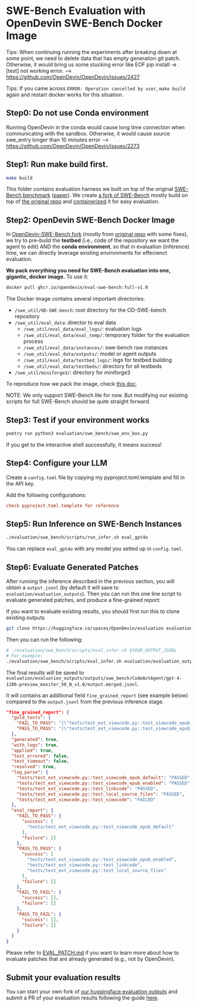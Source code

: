 # SWE-Bench Evaluation with OpenDevin SWE-Bench Docker Image

Tips: When continuing running the experiments after breaking down at some point, we need to delete data that has empty generation git patch. Otherwise, it would bring us some stucking error like EOF pip install -e .[test] not working error. --> https://github.com/OpenDevin/OpenDevin/issues/2427

Tips: If you came across `ERROR: Operation cancelled by user`, `make build` again and restart docker works for this situation.


## Step0: Do not use Conda environment

Running OpenDevin in the conda would cause long time connection when communicating with the sandbox. Otherwise, it would cause source swe_entry longer than 10 minutes error --> https://github.com/OpenDevin/OpenDevin/issues/2273

## Step1: Run make build first.
```bash
make build
```

This folder contains evaluation harness we built on top of the original [SWE-Bench benchmark](https://www.swebench.com/) ([paper](https://arxiv.org/abs/2310.06770)). We create [a fork of SWE-Bench](https://github.com/OpenDevin/OD-SWE-bench.git) mostly build on top of [the original repo](https://github.com/princeton-nlp/SWE-bench) and [containerized](#opendevin-swe-bench-docker-image) it for easy evaluation.

## Step2: OpenDevin SWE-Bench Docker Image

In [OpenDevin-SWE-Bench fork](https://github.com/OpenDevin/OD-SWE-bench.git) (mostly from [original repo](https://github.com/princeton-nlp/SWE-bench) with some fixes), we try to pre-build the **testbed** (i.e., code of the repository we want the agent to edit) AND the **conda environment**, so that in evaluation (inference) time, we can directly leverage existing environments for effecienct evaluation.

**We pack everything you need for SWE-Bench evaluation into one, gigantic, docker image.** To use it:

```bash
docker pull ghcr.io/opendevin/eval-swe-bench:full-v1.0
```

The Docker image contains several important directories:
- `/swe_util/OD-SWE-bench`: root directory for the OD-SWE-bench repository
- `/swe_util/eval_data`: director to eval data
  - `/swe_util/eval_data/eval_logs/`: evaluation logs
  - `/swe_util/eval_data/eval_temp/`: temporary folder for the evaluation process
  - `/swe_util/eval_data/instances/`: swe-bench raw instances
  - `/swe_util/eval_data/outputs/`: model or agent outputs
  - `/swe_util/eval_data/testbed_logs/`: logs for testbed building
  - `/swe_util/eval_data/testbeds/`: directory for all testbeds
- `/swe_util/miniforge3/`: directory for miniforge3

To reproduce how we pack the image, check [this doc](./BUILD_TESTBED_AND_ENV.md).

NOTE: We only support SWE-Bench lite for now. But modifying our existing scripts for full SWE-Bench should be quite straight forward.

## Step3: Test if your environment works

```bash
poetry run python3 evaluation/swe_bench/swe_env_box.py
```

If you get to the interactive shell successfully, it means success!

## Step4: Configure your LLM

Create a `config.toml` file by copying my pyproject.toml.template and fill in the API key.

Add the following configurations:

```toml
check pyproject.toml.template for reference
```

## Step5: Run Inference on SWE-Bench Instances

```bash
./evaluation/swe_bench/scripts/run_infer.sh eval_gpt4o
```

You can replace `eval_gpt4o` with any model you setted up in `config.toml`.


## Step6: Evaluate Generated Patches

After running the inference described in the previous section, you will obtain a `output.jsonl` (by default it will save to `evaluation/evaluation_outputs`). Then you can run this one line script to evaluate generated patches, and produce a fine-grained report:

If you want to evaluate existing results, you should first run this to clone existing outputs

```bash
git clone https://huggingface.co/spaces/OpenDevin/evaluation evaluation/evaluation_outputs
```

Then you can run the following:
```bash
# ./evaluation/swe_bench/scripts/eval_infer.sh $YOUR_OUTPUT_JSONL
# For example:
./evaluation/swe_bench/scripts/eval_infer.sh evaluation/evaluation_outputs/outputs/swe_bench/CodeActAgent/gpt-4-1106-preview_maxiter_50_N_v1.0/output.jsonl
```

The final results will be saved to `evaluation/evaluation_outputs/outputs/swe_bench/CodeActAgent/gpt-4-1106-preview_maxiter_50_N_v1.0/output.merged.jsonl`.

It will contains an additional field `fine_grained_report` (see example below) compared to the `output.jsonl` from the previous inference stage.

```json
"fine_grained_report": {
  "gold_tests": {
    "FAIL_TO_PASS": "[\"tests/test_ext_viewcode.py::test_viewcode_epub_default\"]",
    "PASS_TO_PASS": "[\"tests/test_ext_viewcode.py::test_viewcode_epub_enabled\", \"tests/test_ext_viewcode.py::test_linkcode\", \"tests/test_ext_viewcode.py::test_local_source_files\"]"
  },
  "generated": true,
  "with_logs": true,
  "applied": true,
  "test_errored": false,
  "test_timeout": false,
  "resolved": true,
  "log_parse": {
    "tests/test_ext_viewcode.py::test_viewcode_epub_default": "PASSED",
    "tests/test_ext_viewcode.py::test_viewcode_epub_enabled": "PASSED",
    "tests/test_ext_viewcode.py::test_linkcode": "PASSED",
    "tests/test_ext_viewcode.py::test_local_source_files": "PASSED",
    "tests/test_ext_viewcode.py::test_viewcode": "FAILED"
  },
  "eval_report": {
    "FAIL_TO_PASS": {
      "success": [
        "tests/test_ext_viewcode.py::test_viewcode_epub_default"
      ],
      "failure": []
    },
    "PASS_TO_PASS": {
      "success": [
        "tests/test_ext_viewcode.py::test_viewcode_epub_enabled",
        "tests/test_ext_viewcode.py::test_linkcode",
        "tests/test_ext_viewcode.py::test_local_source_files"
      ],
      "failure": []
    },
    "FAIL_TO_FAIL": {
      "success": [],
      "failure": []
    },
    "PASS_TO_FAIL": {
      "success": [],
      "failure": []
    }
  }
}
```

Please refer to [EVAL_PATCH.md](./EVAL_PATCH.md) if you want to learn more about how to evaluate patches that are already generated (e.g., not by OpenDevin).

## Submit your evaluation results

You can start your own fork of [our huggingface evaluation outputs](https://huggingface.co/spaces/OpenDevin/evaluation) and submit a PR of your evaluation results following the guide [here](https://huggingface.co/docs/hub/en/repositories-pull-requests-discussions#pull-requests-and-discussions).
